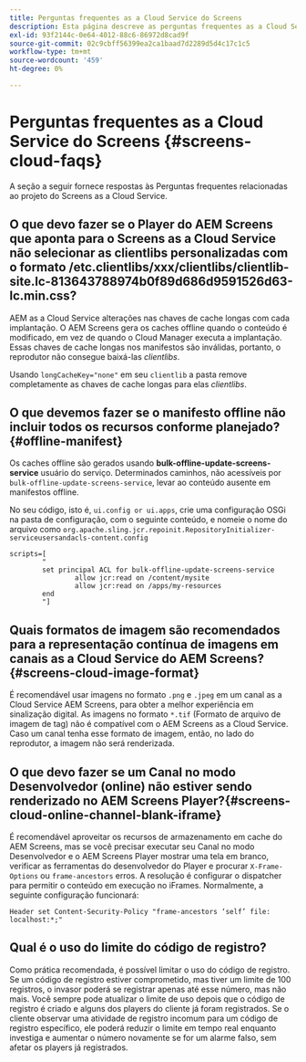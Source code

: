 ```yaml
---
title: Perguntas frequentes as a Cloud Service do Screens
description: Esta página descreve as perguntas frequentes as a Cloud Service do Screens.
exl-id: 93f2144c-0e64-4012-88c6-86972d8cad9f
source-git-commit: 02c9cbff56399ea2ca1baad7d2289d5d4c17c1c5
workflow-type: tm+mt
source-wordcount: '459'
ht-degree: 0%

---
```


# Perguntas frequentes as a Cloud Service do Screens {#screens-cloud-faqs}

A seção a seguir fornece respostas às Perguntas frequentes relacionadas ao projeto do Screens as a Cloud Service.

## O que devo fazer se o Player do AEM Screens que aponta para o Screens as a Cloud Service não selecionar as clientlibs personalizadas com o formato /etc.clientlibs/xxx/clientlibs/clientlib-site.lc-813643788974b0f89d686d9591526d63-lc.min.css?

AEM as a Cloud Service alterações nas chaves de cache longas com cada implantação. O AEM Screens gera os caches offline quando o conteúdo é modificado, em vez de quando o Cloud Manager executa a implantação. Essas chaves de cache longas nos manifestos são inválidas, portanto, o reprodutor não consegue baixá-las *clientlibs*.

Usando `longCacheKey="none"` em seu `clientlib` a pasta remove completamente as chaves de cache longas para elas *clientlibs*.


## O que devemos fazer se o manifesto offline não incluir todos os recursos conforme planejado? {#offline-manifest}

Os caches offline são gerados usando **bulk-offline-update-screens-service** usuário do serviço. Determinados caminhos, não acessíveis por `bulk-offline-update-screens-service`, levar ao conteúdo ausente em manifestos offline.

No seu código, isto é, `ui.config or ui.apps`, crie uma configuração OSGi na pasta de configuração, com o seguinte conteúdo, e nomeie o nome do arquivo como `org.apache.sling.jcr.repoinit.RepositoryInitializer-serviceusersandacls-content.config`

```
scripts=[
        "
        set principal ACL for bulk-offline-update-screens-service
                allow jcr:read on /content/mysite
                allow jcr:read on /apps/my-resources
        end
        "] 
```

## Quais formatos de imagem são recomendados para a representação contínua de imagens em canais as a Cloud Service do AEM Screens?{#screens-cloud-image-format}

É recomendável usar imagens no formato `.png` e `.jpeg` em um canal as a Cloud Service AEM Screens, para obter a melhor experiência em sinalização digital.
As imagens no formato `*.tif` (Formato de arquivo de imagem de tag) não é compatível com o AEM Screens as a Cloud Service. Caso um canal tenha esse formato de imagem, então, no lado do reprodutor, a imagem não será renderizada.

## O que devo fazer se um Canal no modo Desenvolvedor (online) não estiver sendo renderizado no AEM Screens Player?{#screens-cloud-online-channel-blank-iframe}

É recomendável aproveitar os recursos de armazenamento em cache do AEM Screens, mas se você precisar executar seu Canal no modo Desenvolvedor e o AEM Screens Player mostrar uma tela em branco, verificar as ferramentas do desenvolvedor do Player e procurar `X-Frame-Options` ou `frame-ancestors` erros. A resolução é configurar o dispatcher para permitir o conteúdo em execução no iFrames. Normalmente, a seguinte configuração funcionará:

```
Header set Content-Security-Policy "frame-ancestors ‘self’ file: localhost:*;"
```

## Qual é o uso do limite do código de registro?

Como prática recomendada, é possível limitar o uso do código de registro. Se um código de registro estiver comprometido, mas tiver um limite de 100 registros, o invasor poderá se registrar apenas até esse número, mas não mais. Você sempre pode atualizar o limite de uso depois que o código de registro é criado e alguns dos players do cliente já foram registrados. Se o cliente observar uma atividade de registro incomum para um código de registro específico, ele poderá reduzir o limite em tempo real enquanto investiga e aumentar o número novamente se for um alarme falso, sem afetar os players já registrados.
